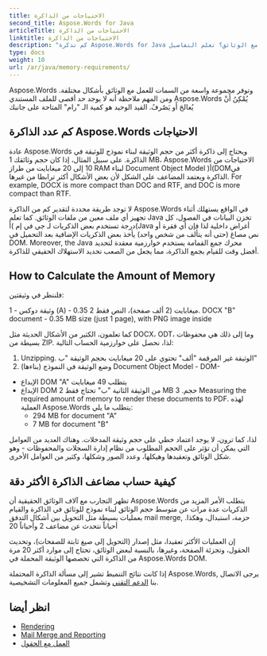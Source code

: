 ```yaml
---
title: الاحتياجات من الذاكرة
second_title: Aspose.Words for Java
articleTitle: الاحتياجات من الذاكرة
linktitle: الاحتياجات من الذاكرة
description: "كم تذكرة Aspose.Words for Java تحتاج إلى العمل مع الوثائق؟ تعلم التفاصيل"
type: docs
weight: 10
url: /ar/java/memory-requirements/
---
```


Aspose.Words وتوفر مجموعة واسعة من السمات للعمل مع الوثائق بأشكال مختلفة. ومن المهم ملاحظة أنه لا يوجد حد أقصى للملف المستندي Aspose.Words يُمْكِنُ أَنْ يُعالجَ أَو يَصْرفُ. القيد الوحيد هو كمية الـ "رام" المتاحة على جانبك

## كم عدد الذاكرة Aspose.Words الاحتياجات

عادة Aspose.Words ويحتاج إلى ذاكرة أكثر من حجم الوثيقة لبناء نموذج للوثيقة في الذاكرة. على سبيل المثال، إذا كان حجم وثائقك 1 MB، Aspose.Words الاحتياجات من 10 إلى 20 ميغابايت من طراز RAM لبناء Document Object Model )أ(DOMفي الذاكرة ويعتمد المضاعف على الشكل لأن بعض الأشكال أكثر ترابطا من غيرها. For example, DOCX is more compact than DOC and RTF, and DOC is more compact than RTF.

لا توجد طريقة محددة لتقدير كم من الذاكرة Aspose.Words في الواقع يستهلك أثناء تجهيز أي ملف معين من ملفات الوثائق. كما تعلم Java تخزن البيانات في الفصول، كل درجة تستخدم بعض الذكريات لـ جي في إم )أ(Java أغراض داخلية لذا فإن أي فقرة أو نص مصاغ (حتى أنه يتألف من شخص واحد) يأخذ بعض الذكريات الإضافية بعد التحميل في DOM. Moreover, the Java محرك جمع القمامة يستخدم خوارزمية معقدة لتحديد أفضل وقت للقيام بجمع الذاكرة، مما يجعل من الصعب تحديد الاستهلاك الحقيقي للذاكرة.

## How to Calculate the Amount of Memory

فلننظر في وثيقتين:

1 - وثيقة دوكس (A) - 0.35 ميغابايت (2 ألف صفحة)، النص فقط
2. DOCX "B" document - 0.35 MB size (just 1 page), with PNG image inside

كما تعلمون، الكثير من الأشكال الحديثة مثل DOCX، ODT، وما إلى ذلك هي محفوظات بسيطة من ZIP. لذا، نحصل على خوارزمية الحساب التالية:
1. Unzipping. الوثيقة غير المرقمة "ألف" تحتوي على 20 ميغابايت بحجم الوثيقة "ب"
2. وضع الوثيقة في النموذج (بناءها) Document Object Model - DOM-
* الإبداع DOM "A" يتطلب 49 ميغابايت
* الإبداع DOM من الوثيقة الثانية "ب" تحتاج فقط 2 MB حجم.
3 Measuring the required amount of memory to render these documents to PDF. لهذه العملية Aspose.Words يتطلب ما يلي:
  * 294 MB for document "A"
  * 7 MB for document "B"

لذا، كما ترون، لا يوجد اعتماد خطي على حجم وثيقة المدخلات. وهناك العديد من العوامل التي يمكن أن تؤثر على الحجم المطلوب من نظام إدارة السجلات والمحفوظات - وهو شكل الوثائق وتعقيدها وهيكلها، وعدد الصور وشكلها، وكثير من العوامل الأخرى.

## كيفية حساب مضاعف الذاكرة الأكثر دقة

تظهر التجارب مع آلاف الوثائق الحقيقية أن Aspose.Words يتطلب الأمر المزيد من الذكريات عدة مرات عن متوسط حجم الوثائق لبناء نموذج للوثائق في الذاكرة والقيام بعمليات بسيطة مثل التحويل بين أشكال التدفق mail merge, حزمة، استبدال، وهكذا. أحياناً نتحدث عن مضاعف 2 وأحياناً 20

إن العمليات الأكثر تعقيدا، مثل إصدار (التحويل إلى صيغ ثابتة للصفحات)، وتحديث الحقول، وتجزئة الصفحة، وغيرها، بالنسبة لبعض الوثائق، تحتاج إلى موارد أكثر 20 مرة من الذاكرة التي تخصصها الوثيقة المحملة في Aspose.Words DOM.

إذا كانت نتائج التنميط تشير إلى مسألة الذاكرة المحتملة Aspose.Words, يرجى الاتصال بنا [الدعم التقني](/words/ar/java/technical-support/) وتشمل جميع المعلومات التشخيصية.

## انظر أيضا

* [Rendering](/words/ar/java/rendering/)
* [Mail Merge and Reporting](https://docs.aspose.com/words/java/mail-merge-and-reporting/)
* [العمل مع الحقول](/words/ar/java/working-with-fields/)